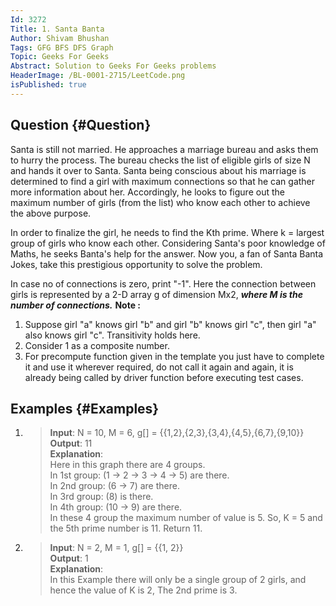 ```yaml
---
Id: 3272
Title: 1. Santa Banta
Author: Shivam Bhushan
Tags: GFG BFS DFS Graph
Topic: Geeks For Geeks
Abstract: Solution to Geeks For Geeks problems
HeaderImage: /BL-0001-2715/LeetCode.png
isPublished: true
---
```


## Question {#Question}

Santa is still not married. He approaches a marriage bureau and asks them to hurry the process. The bureau checks the list of eligible girls of size N and hands it over to Santa. Santa being conscious about his marriage is determined to find a girl with maximum connections so that he can gather more information about her. Accordingly, he looks to figure out the maximum number of girls (from the list) who know each other to achieve the above purpose.

In order to finalize the girl, he needs to find the Kth prime. Where k = largest group of girls who know each other. Considering Santa's poor knowledge of Maths, he seeks Banta's help for the answer. Now you, a fan of Santa Banta Jokes, take this prestigious opportunity to solve the problem.

In case no of connections is zero, print "-1". Here the connection between girls is represented by a 2-D array g of dimension Mx2, ***where M is the number of connections.***
**Note :**
1. Suppose girl "a" knows girl "b" and girl "b" knows girl "c", then girl "a" also knows girl "c". Transitivity holds here.
2. Consider 1 as a composite number.
3. For precompute function given in the template you just have to complete it and use it wherever required, do not call it again and again, it is already being called by driver function before executing test cases.

## Examples {#Examples}
1. >**Input**: N = 10, M = 6, g[] = {{1,2},{2,3},{3,4},{4,5},{6,7},{9,10}}\
**Output**: 11\
**Explanation**: \
Here in this graph there are 4 groups.\
In 1st group: (1 -> 2 -> 3 -> 4 -> 5) are there.\
In 2nd group: (6 -> 7) are there.\
In 3rd group: (8) is there.\
In 4th group: (10 -> 9) are there.\
In these 4 group the maximum number of 
value is 5. So, K = 5 and the 5th prime number 
is 11. Return 11.

2. >**Input**: N = 2, M = 1, g[] = {{1, 2}}\
**Output**: 1\
**Explanation**: \
In this Example there will only be a single group of 2 girls, and hence the value of K is 2, The 2nd prime is 3.


